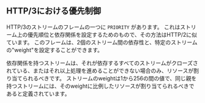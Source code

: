 ## HTTP/3における優先制御

HTTP/3のストリームのフレームの一つに `PRIORITY` があります。
これはストリーム上の優先順位と依存関係を設定するためのもので、その方法はHTTP/2に似ています。
このフレームは、2個のストリーム間の依存性と、特定のストリームの"weight"を設定することができます。

依存関係を持つストリームは、それが依存するすべてのストリームがクローズされている、またはそれ以上処理を進めることができない場合のみ、リソースが割り当てられるべきです。
ストリームのweightは1から256の間の値で、同じ親を持つストリームには、そのweightに比例したリソースが割り当てられるべきであると定義されています。
